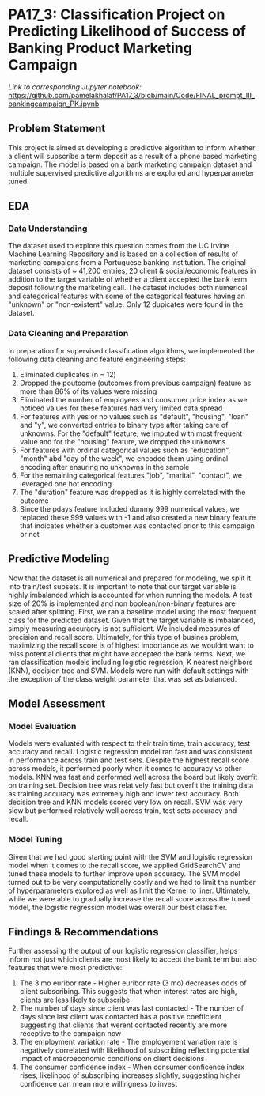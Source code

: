 # PA17_3: Classification Project on Predicting Likelihood of Success of Banking Product Marketing Campaign

_Link to corresponding Jupyter notebook:_
https://github.com/pamelakhalaf/PA17_3/blob/main/Code/FINAL_prompt_III_bankingcampaign_PK.ipynb

## Problem Statement 
This project is aimed at developing a predictive algorithm to inform whether a client will subscribe a term deposit as a result of a phone based marketing campaign. The model is based on a bank marketing campaign dataset and multiple supervised predictive algorithms are explored and hyperparameter tuned. 

## EDA 
### Data Understanding 
The dataset used to explore this question comes from the UC Irvine Machine Learning Repository and is based on a collection of results of marketing campaigns from a Portuguese banking institution. The original dataset consists of ~ 41,200 entries, 20 client & social/economic features in addition to the target variable of whether a client accepted the bank term deposit following the marketing call. The dataset includes both numerical and categorical features with some of the categorical features having an "unknown" or "non-existent" value. Only 12 dupicates were found in the dataset. 

### Data Cleaning and Preparation
In preparation for supervised classification algorithms, we implemented the following data cleaning and feature engineering steps: 
1. Eliminated duplicates (n = 12)
2. Dropped the poutcome (outcomes from previous campaign) feature as more than 86% of its values were missing
3. Eliminated the number of employees and consumer price index as we noticed values for these features had very limited data spread
4. For features with yes or no values such as "default", "housing", "loan" and "y", we converted entries to binary type after taking care of unknowns. For the "default" feature, we imputed with most frequent value and for the "housing" feature, we dropped the unknowns
5. For features with ordinal categorical values such as "education", "month" abd "day of the week", we encoded them using ordinal encoding after ensuring no unknowns in the sample
6. For the remaining categorical features "job", "marital", "contact", we leveraged one hot encoding
7. The "duration" feature was dropped as it is highly correlated with the outcome
8. Since the pdays feature included dummy 999 numerical values, we replaced these 999 values with -1 and also created a new binary feature that indicates whether a customer was contacted prior to this campaign or not

## Predictive Modeling
Now that the dataset is all numerical and prepared for modeling, we split it into train/test subsets. It is important to note that our target variable is highly imbalanced which is accounted for when running the models. A test size of 20% is implemented and non boolean/non-binary features are scaled after splitting. 
First, we ran a baseline model using the most frequent class for the predicted dataset. Given that the target variable is imbalanced, simply measuring accuracry is not sufficient. We included measures of precision and recall score. Ultimately, for this type of busines problem, maximizing the recall score is of highest importance as we wouldnt want to miss potential clients that might have accepted the bank terms. 
Next, we ran classification models including logistic regression, K nearest neighbors (KNN), decision tree and SVM. Models were run with default settings with the exception of the class weight parameter that was set as balanced. 

## Model Assessment
### Model Evaluation 
Models were evaluated with respect to their train time, train accuracy, test accuracy and recall. 
Logistic regression model ran fast and was consistent in performance across train and test sets. Despite the highest recall score across models, it performed poorly when it comes to accuracy vs other models. 
KNN was fast and performed well across the board but likely overfit on training set. 
Decision tree was relatively fast but overfit the training data as training accuracy was extremely high and lower test accuracy. Both decision tree and KNN models scored very low on recall. 
SVM was very slow but performed relatively well across train, test sets  accuracy and recall. 
 
### Model Tuning 
Given that we had good starting point with the SVM and logistic regression model when it comes to the recall score, we applied GridSearchCV and tuned these models to further improve upon accuracy. The SVM model turned out to be very computationally costly and we had to limit the number of hyperparameters explored as well as limit the Kernel to liner. Ultimately, while we were able to gradually increase the recall score across the tuned model, the logistic regression model was overall our best classifier. 

## Findings & Recommendations 
Further assessing the output of our logistic regression classifier, helps inform not just which clients are most likely to accept the bank term but also features that were most predictive: 
1. The 3 mo euribor rate - Higher euribor rate (3 mo) decreases odds of client subscribing. This suggests that when interest rates are high, clients are less likely to subscribe
2. The number of days since client was last contacted - The number of days since last client was contacted has a positive coefficient suggesting that clients that werent contacted recently are more receptive to the campaign now
3. The employment variation rate - The employement variation rate is negatively correlated with likelihood of subscribing reflecting potential impact of macroeconomic conditions on client decisions
4. The consumer confidence index - When consumer conficence index rises, likelihood of subscribing increases slightly, suggesting higher confidence can mean more willingness to invest
 
 
 
 
